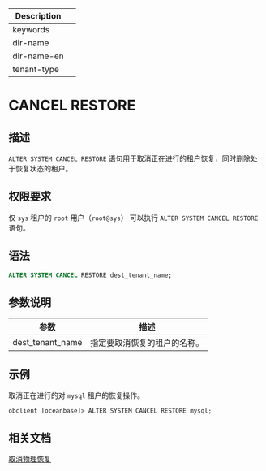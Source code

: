 | Description   |                 |
|---------------|-----------------|
| keywords      |                 |
| dir-name      |                 |
| dir-name-en   |                 |
| tenant-type   |                 |

# CANCEL RESTORE

## 描述

`ALTER SYSTEM CANCEL RESTORE` 语句用于取消正在进行的租户恢复，同时删除处于恢复状态的租户。

## 权限要求

仅 `sys` 租户的 `root` 用户（`root@sys`） 可以执行 `ALTER SYSTEM CANCEL RESTORE` 语句。

## 语法

```sql
ALTER SYSTEM CANCEL RESTORE dest_tenant_name;
```

## 参数说明

|        **参数**      |       **描述**                                                                          |
|----------------------|-----------------------------------------------------------------------------------------|
| dest_tenant_name     | 指定要取消恢复的租户的名称。 |

## 示例

取消正在进行的对 `mysql` 租户的恢复操作。

```shell
obclient [oceanbase]> ALTER SYSTEM CANCEL RESTORE mysql;
```

## 相关文档

[取消物理恢复](../../../../../600.manage/600.backup-and-recovery/600.restore-data/300.cancel-a-restore.md)